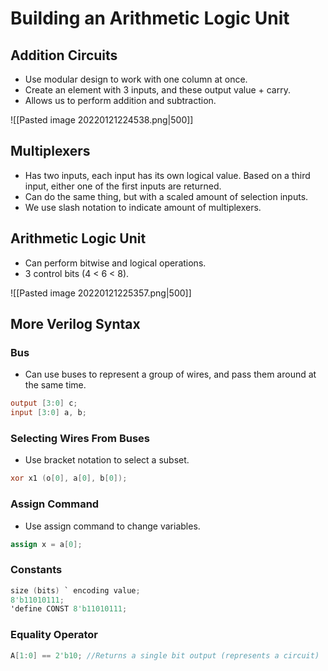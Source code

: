 # Building an Arithmetic Logic Unit

## Addition Circuits
- Use modular design to work with one column at once.
- Create an element with 3 inputs, and these output value + carry.
- Allows us to perform addition and subtraction.

![[Pasted image 20220121224538.png|500]]

## Multiplexers
- Has two inputs, each input has its own logical value. Based on a third input, either one of the first inputs are returned.
- Can do the same thing, but with a scaled amount of selection inputs.
- We use slash notation to indicate amount of multiplexers.

## Arithmetic Logic Unit
- Can perform bitwise and logical operations.
- 3 control bits (4 < 6 < 8).

![[Pasted image 20220121225357.png|500]]

## More Verilog Syntax
### Bus 
- Can use buses to represent a group of wires, and pass them around at the same time.
```verilog
output [3:0] c;
input [3:0] a, b;
```
### Selecting Wires From Buses
- Use bracket notation to select a subset.
```verilog
xor x1 (o[0], a[0], b[0]);
```
### Assign Command
- Use assign command to change variables.
```verilog
assign x = a[0];
```

### Constants
```verilog
size (bits) ` encoding value;
8'b11010111;
'define CONST 8'b11010111;
```
### Equality Operator
```verilog
A[1:0] == 2'b10; //Returns a single bit output (represents a circuit)
```